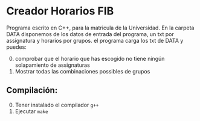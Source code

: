 # Creador Horarios FIB

Programa escrito en C++, para la matricula de la Universidad.
En la carpeta DATA disponemos de los datos de entrada del programa, un txt por assignatura y horarios por grupos.
el programa carga los txt de DATA y puedes:

0. comprobar que el horario que has escogido no tiene ningún solapamiento de assignaturas
0. Mostrar todas las combinaciones possibles de grupos

Compilación:
-----------
0. Tener instalado el compilador `g++`
0. Ejecutar `make`

